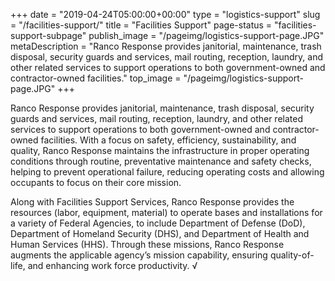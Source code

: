 +++
date = "2019-04-24T05:00:00+00:00"
type = "logistics-support"
slug = "/facilities-support/"
title = "Facilities Support"
page-status = "facilities-support-subpage"
publish_image = "/pageimg/logistics-support-page.JPG"
metaDescription = "Ranco Response provides janitorial, maintenance, trash disposal, security guards and services, mail routing, reception, laundry, and other related services to support operations to both government-owned and contractor-owned facilities."
top_image = "/pageimg/logistics-support-page.JPG"
+++

Ranco Response provides janitorial, maintenance, trash disposal, security guards and services, mail routing, reception, laundry, and other related services to support operations to both government-owned and contractor-owned facilities. With a focus on safety, efficiency, sustainability, and quality, Ranco Response maintains the infrastructure in proper operating conditions through routine, preventative maintenance and safety checks, helping to prevent operational failure, reducing operating costs and allowing occupants to focus on their core mission. 

Along with Facilities Support Services, Ranco Response provides the resources (labor, equipment, material) to operate bases and installations for a variety of Federal Agencies, to include Department of Defense (DoD), Department of Homeland Security (DHS), and Department of Health and Human Services (HHS). Through these missions, Ranco Response augments the applicable agency’s mission capability, ensuring quality-of-life, and enhancing work force productivity.
√